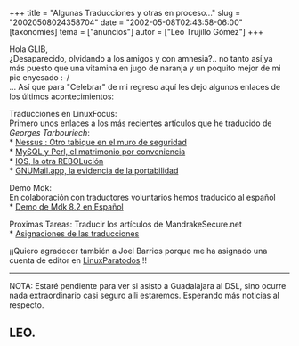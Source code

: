 +++
title = "Algunas Traducciones y otras en proceso..."
slug = "20020508024358704"
date = "2002-05-08T02:43:58-06:00"
[taxonomies]
tema = ["anuncios"]
autor = ["Leo Trujillo Gómez"]
+++

Hola GLIB,  
¿Desaparecido, olvidando a los amigos y con amnesia?.. no tanto así,ya
más puesto que una vitamina en jugo de naranja y un poquito mejor de mi
pie enyesado :-/  
... Así que para "Celebrar" de mi regreso aquí les dejo algunos enlaces
de los últimos acontecimientos:

<!-- more -->
Traducciones en LinuxFocus:  
Primero unos enlaces a los más recientes artículos que he traducido de
*Georges Tarbouriech*:  
\* [Nessus : Otro tabique en el muro de
seguridad](http://fr.linuxfocus.org/Castellano/November2001/article217.shtml)  
\* [MySQL y Perl, el matrimonio por
conveniencia](http://fr.linuxfocus.org/Castellano/January2002/article226.shtml)  
\* [IOS, la otra
REBOLución](http://fr.linuxfocus.org/Castellano/March2002/article230.shtml)  
\* [GNUMail.app, la evidencia de la
portabilidad](http://obelix.umh.es/pub/mirrors/LinuxFocus/Castellano/May2002/article241.shtml)  

Demo Mdk:  
En colaboración con traductores voluntarios hemos traducido al español  
\* [Demo de Mdk 8.2 en Español](http://www.linux-mandrake.com/es/demos/)

Proximas Tareas: Traducir los artículos de MandrakeSecure.net  
\* [Asignaciones de las
traducciones](http://www.linuxauen.net/mdktrans/asignacion.html)

¡¡Quiero agradecer también a Joel Barrios porque me ha asignado una
cuenta de editor en [LinuxParatodos](http://www.linuxparatodos.com) !!

------  
  
NOTA: Estaré pendiente para ver si asisto a Guadalajara al DSL, sino
ocurre nada extraordinario casi seguro alli estaremos. Esperando más
noticias al respecto.

LEO.  
---

